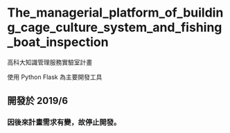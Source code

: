 # The_managerial_platform_of_building_cage_culture_system_and_fishing_boat_inspection
高科大知識管理服務實驗室計畫

使用 Python Flask 為主要開發工具

## 開發於 2019/6
### 因後來計畫需求有變，故停止開發。
